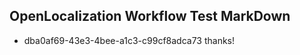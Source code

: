 ## OpenLocalization Workflow Test MarkDown
* dba0af69-43e3-4bee-a1c3-c99cf8adca73 thanks!

<!--HONumber=Aug16_HO3-->



